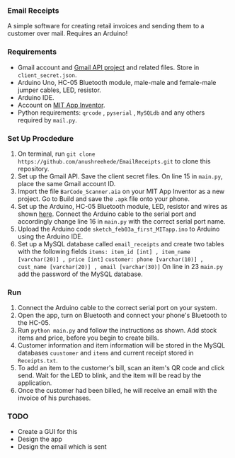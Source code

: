 ### Email Receipts
A simple software for creating retail invoices and sending them to a customer over mail. Requires an Arduino!

### Requirements
- Gmail account and [Gmail API project](https://developers.google.com/gmail/api/quickstart/python) and related files. Store in `client_secret.json`.
- Arduino Uno, HC-05 Bluetooth module, male-male and female-male jumper cables, LED, resistor.
- Arduino IDE. 
- Account on [MIT App Inventor](http://appinventor.mit.edu/explore/).
- Python requirements: `qrcode` , `pyserial` , `MySQLdb` and any others required by `mail.py`. 

### Set Up Procdedure
1. On terminal, run `git clone https://github.com/anushreehede/EmailReceipts.git` to clone this repository. 
2. Set up the Gmail API. Save the client secret files. On line 15 in `main.py`, place the same Gmail account ID. 
3. Import the file `BarCode_Scanner.aia` on your MIT App Inventor as a new project. Go to Build and save the `.apk` file onto your phone. 
4. Set up the Arduino, HC-05 Bluetooth module, LED, resistor and wires as shown [here](https://maker.pro/arduino/tutorial/bluetooth-basics-how-to-control-led-using-smartphone-arduino). Connect the Arduino cable to the serial port and accordingly change line 16 in `main.py` with the correct serial port name.
5. Upload the Arduino code `sketch_feb03a_first_MITapp.ino` to Arduino using the Arduino IDE. 
6. Set up a MySQL database called `email_receipts` and create two tables with the following fields
	`items: item_id [int] , item_name [varchar(20)] , price [int]`
	`customer: phone [varchar(10)] , cust_name [varchar(20)] , email [varchar(30)]`
On line in 23 `main.py` add the password of the MySQL database. 

### Run 
1. Connect the Arduino cable to the correct serial port on your system. 
2. Open the app, turn on Bluetooth and connect your phone's Bluetooth to the HC-05.
3. Run `python main.py` and follow the instructions as shown. Add stock items and price, before you begin to create bills. 
4. Customer information and item information will be stored in the MySQL databases `cuustomer` and `items` and current receipt stored in `Receipts.txt`.
5. To add an item to the customer's bill, scan an item's QR code and click send. Wait for the LED to blink, and the item will be read by the application. 
6. Once the customer had been billed, he will receive an email with the invoice of his purchases.  

### TODO
- Create a GUI for this 
- Design the app 
- Design the email which is sent 
